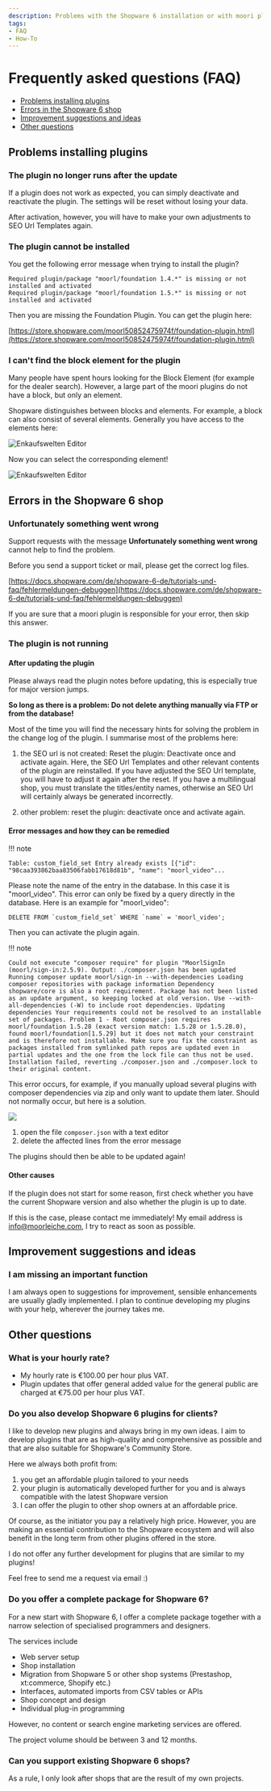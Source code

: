 ```yaml
---
description: Problems with the Shopware 6 installation or with moori plugins? Here you will find help!
tags:
- FAQ
- How-To
---
```


# Frequently asked questions (FAQ)

- [Problems installing plugins](#problems-installing-plugins)
- [Errors in the Shopware 6 shop](#errors-in-the-shopware-6-shop)
- [Improvement suggestions and ideas](#improvement-suggestions-and-ideas)
- [Other questions](#other-questions)

## Problems installing plugins

### The plugin no longer runs after the update

If a plugin does not work as expected, you can simply deactivate and reactivate the plugin. The settings will be reset without losing your data.

After activation, however, you will have to make your own adjustments to SEO Url Templates again.

### The plugin cannot be installed

You get the following error message when trying to install the plugin?

```text
Required plugin/package "moorl/foundation 1.4.*" is missing or not installed and activated
Required plugin/package "moorl/foundation 1.5.*" is missing or not installed and activated
```

Then you are missing the Foundation Plugin. You can get the plugin here:

[https://store.shopware.com/moorl50852475974f/foundation-plugin.html](https://store.shopware.com/moorl50852475974f/foundation-plugin.html)

### I can't find the block element for the plugin

Many people have spent hours looking for the Block Element (for example for the dealer search). 
However, a large part of the moori plugins do not have a block, but only an element.

Shopware distinguishes between blocks and elements. 
For example, a block can also consist of several elements. 
Generally you have access to the elements here:

![Enkaufswelten Editor](images/faq-1-1.jpg)

Now you can select the corresponding element!

![Enkaufswelten Editor](images/faq-1-2.jpg)

## Errors in the Shopware 6 shop

### Unfortunately something went wrong

Support requests with the message __Unfortunately something went wrong__ cannot help to find the problem.

Before you send a support ticket or mail, please get the correct log files.

[https://docs.shopware.com/de/shopware-6-de/tutorials-und-faq/fehlermeldungen-debuggen](https://docs.shopware.com/de/shopware-6-de/tutorials-und-faq/fehlermeldungen-debuggen)

If you are sure that a moori plugin is responsible for your error, then skip this answer.

### The plugin is not running

#### After updating the plugin

Please always read the plugin notes before updating, this is especially true for major version jumps.

__So long as there is a problem: Do not delete anything manually via FTP or from the database!__

Most of the time you will find the necessary hints for solving the problem in the change log of the plugin. I summarise most of the problems here:

1. the SEO url is not created: Reset the plugin: Deactivate once and activate again. Here, the SEO Url Templates and other relevant contents of the plugin are reinstalled. If you have adjusted the SEO Url template, you will have to adjust it again after the reset. If you have a multilingual shop, you must translate the titles/entity names, otherwise an SEO Url will certainly always be generated incorrectly.

2. other problem: reset the plugin: deactivate once and activate again.

#### Error messages and how they can be remedied

!!! note

    Table: custom_field_set Entry already exists [{"id": "98caa393862baa83506fabb17618d81b", "name": "moorl_video"...

Please note the name of the entry in the database. In this case it is "moorl_video". This error can only be fixed by a query directly in the database. Here is an example for "moorl_video":

```text
DELETE FROM `custom_field_set` WHERE `name` = 'moorl_video';
```

Then you can activate the plugin again.

!!! note

    Could not execute "composer require" for plugin "MoorlSignIn (moorl/sign-in:2.5.9). Output: ./composer.json has been updated Running composer update moorl/sign-in --with-dependencies Loading composer repositories with package information Dependency shopware/core is also a root requirement. Package has not been listed as an update argument, so keeping locked at old version. Use --with-all-dependencies (-W) to include root dependencies. Updating dependencies Your requirements could not be resolved to an installable set of packages. Problem 1 - Root composer.json requires moorl/foundation 1.5.28 (exact version match: 1.5.28 or 1.5.28.0), found moorl/foundation[1.5.29] but it does not match your constraint and is therefore not installable. Make sure you fix the constraint as packages installed from symlinked path repos are updated even in partial updates and the one from the lock file can thus not be used. Installation failed, reverting ./composer.json and ./composer.lock to their original content.

This error occurs, for example, if you manually upload several plugins with composer dependencies via zip and only want to update them later. Should not normally occur, but here is a solution.

![](images/fix-composer-not-match-constraint.jpg)

1. open the file `composer.json` with a text editor
2. delete the affected lines from the error message

The plugins should then be able to be updated again!

#### Other causes

If the plugin does not start for some reason, first check whether you have the current Shopware version and also whether the plugin is up to date.

If this is the case, please contact me immediately! My email address is info@moorleiche.com, I try to react as soon as possible.

## Improvement suggestions and ideas

### I am missing an important function

I am always open to suggestions for improvement, sensible enhancements are usually gladly implemented. I plan to continue developing my plugins with your help, wherever the journey takes me.

## Other questions

### What is your hourly rate?

- My hourly rate is €100.00 per hour plus VAT.
- Plugin updates that offer general added value for the general public are charged at €75.00 per hour plus VAT.

### Do you also develop Shopware 6 plugins for clients?

I like to develop new plugins and always bring in my own ideas. I aim to develop plugins that are as high-quality and comprehensive as possible and that are also suitable for Shopware's Community Store.

Here we always both profit from:

1. you get an affordable plugin tailored to your needs
2. your plugin is automatically developed further for you and is always compatible with the latest Shopware version
3. I can offer the plugin to other shop owners at an affordable price.

Of course, as the initiator you pay a relatively high price. However, you are making an essential contribution to the Shopware ecosystem and will also benefit in the long term from other plugins offered in the store.

I do not offer any further development for plugins that are similar to my plugins!

Feel free to send me a request via email :)

### Do you offer a complete package for Shopware 6?

For a new start with Shopware 6, I offer a complete package together with a narrow selection of specialised programmers and designers.

The services include

- Web server setup
- Shop installation
- Migration from Shopware 5 or other shop systems (Prestashop, xt:commerce, Shopify etc.)
- Interfaces, automated imports from CSV tables or APIs
- Shop concept and design
- Individual plug-in programming

However, no content or search engine marketing services are offered.

The project volume should be between 3 and 12 months.

### Can you support existing Shopware 6 shops?

As a rule, I only look after shops that are the result of my own projects.
